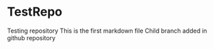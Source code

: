 # TestRepo
Testing repository
This is the first markdown file
Child branch added in github repository
